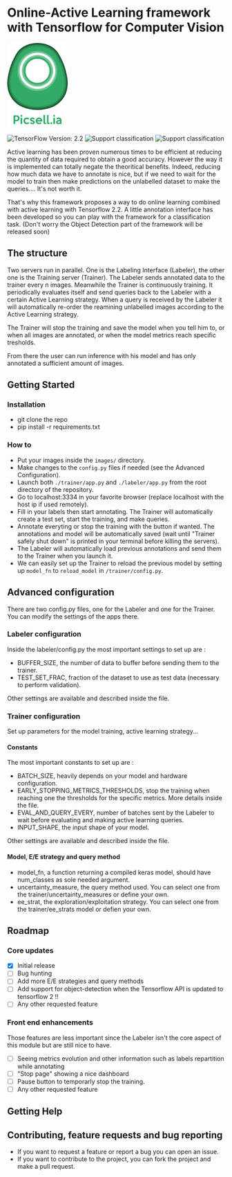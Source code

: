 # Online-Active Learning framework with Tensorflow for Computer Vision
<p>
    <img src="Picsellia.png" width=140 height=195>
</p>

![TensorFlow Version: 2.2](https://img.shields.io/badge/Tensorflow%20Version-2.2-brightgreen)
![Support classification](https://img.shields.io/badge/Task-Classification-brightgreen)
![Support classification](https://img.shields.io/badge/Task-Object%20Detection-critical)

Active learning has been proven numerous times to be efficient at reducing the quantity of data required to obtain a good accuracy. However the way it is implemented can totally negate the theoritical benefits. Indeed, reducing how much data we have to annotate is nice, but if we need to wait for the model to train then make predictions on the unlabelled dataset to make the queries.... It's not worth it.

That's why this framework proposes a way to do online learning combined with active learning with Tensorflow 2.2.
A little annotation interface has been developed so you can play with the framework for a classification task. (Don't worry the Object Detection part of the framework will be released soon)

## The structure
Two servers run in parallel. One is the Labeling Interface (Labeler), the other one is the Training server (Trainer).
The Labeler sends annotated data to the trainer every n images.
Meanwhile the Trainer is continuously training. It periodically evaluates itself and send queries back to the Labeler with a certain Active Learning strategy.
When a query is received by the Labeler it will automatically re-order the reamining unlabelled images according to the Active Learning strategy.

The Trainer will stop the training and save the model when you tell him to, or when all images are annotated, or when the model metrics reach specific tresholds.

From there the user can run inference with his model and has only annotated a sufficient amount of images.


## Getting Started

### Installation
- git clone the repo
- pip install -r requirements.txt


### How to
- Put your images inside the ``images/`` directory.
- Make changes to the ``config.py`` files if needed (see the Advanced Configuration).
- Launch both ``./trainer/app.py`` and ``./labeler/app.py`` from the root directory of the repository.
- Go to localhost:3334 in your favorite browser (replace localhost with the host ip if used remotely).
- Fill in your labels then start annotating. The Trainer will automatically create a test set, start the training, and make queries.
- Annotate everyting or stop the training with the button if wanted. The annotations and model will be automatically saved (wait until "Trainer safely shut down" is printed in your terminal before killing the servers).
- The Labeler will automatically load previous annotations and send them to the Trainer when you launch it.
- We can easily set up the Trainer to reload the previous model by setting up ``model_fn`` to ``reload_model`` in ``/trainer/config.py``.

## Advanced configuration

There are two config.py files, one for the Labeler and one for the Trainer. You can modify the settings of the apps there.

### Labeler configuration
Inside the labeler/config.py the most important settings to set up are :
- BUFFER_SIZE, the number of data to buffer before sending them to the trainer.
- TEST_SET_FRAC, fraction of the dataset to use as test data (necessary to perform validation).

Other settings are available and described inside the file.

### Trainer configuration
Set up parameters for the model training, active learning strategy...
#### Constants
The most important constants to set up are :
- BATCH_SIZE, heavily depends on your model and hardware configuration.
- EARLY_STOPPING_METRICS_THRESHOLDS, stop the training when reaching one the thresholds for the specific metrics. More details inside the file.
- EVAL_AND_QUERY_EVERY, number of batches sent by the Labeler to wait before evaluating and making active learning queries.
- INPUT_SHAPE, the input shape of your model.

Other settings are available and described inside the file.

#### Model, E/E strategy and query method
- model_fn, a function returning a compiled keras model, should have num_classes as sole needed argument.
- uncertainty_measure, the query method used. You can select one from the trainer/uncertainty_measures or define your own.
- ee_strat, the exploration/exploitation strategy. You can select one from the trainer/ee_strats model or defien your own.

## Roadmap

### Core updates
- [x] Initial release
- [ ] Bug hunting
- [ ] Add more E/E strategies and query methods
- [ ] Add support for object-detection when the Tensorflow API is updated to tensorflow 2 !!
- [ ] Any other requested feature

### Front end enhancements
Those features are less important since the Labeler isn't the core aspect of this module but are still nice to have.
- [ ] Seeing metrics evolution and other information such as labels repartition while annotating
- [ ] "Stop page" showing a nice dashboard
- [ ] Pause button to temporarly stop the training.
- [ ] Any other requested feature

## Getting Help


## Contributing, feature requests and bug reporting
- If you want to request a feature or report a bug you can open an issue.
- If you want to contribute to the project, you can fork the project and make a pull request.
